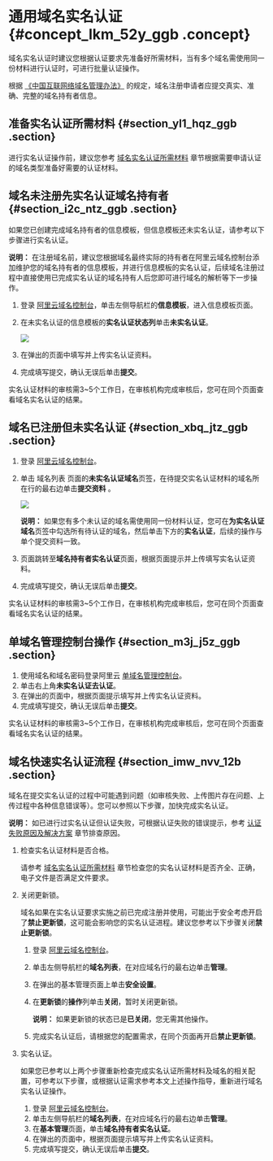 # 通用域名实名认证 {#concept_lkm_52y_ggb .concept}

域名实名认证时建议您根据认证要求先准备好所需材料，当有多个域名需使用同一份材料进行认证时，可进行批量认证操作。

根据 [《中国互联网络域名管理办法》](http://www.miit.gov.cn/n1146295/n1146557/n1146624/c3554612/content.html) 的规定，域名注册申请者应提交真实、准确、完整的域名持有者信息。

## 准备实名认证所需材料 {#section_yl1_hqz_ggb .section}

进行实名认证操作前，建议您参考 [域名实名认证所需材料](cn.zh-CN/域名实名认证/域名实名认证所需资料.md#) 章节根据需要申请认证的域名类型准备好需要的认证材料。

## 域名未注册先实名认证域名持有者 {#section_i2c_ntz_ggb .section}

如果您已创建完成域名持有者的信息模板，但信息模板还未实名认证，请参考以下步骤进行实名认证。

**说明：** 在注册域名前，建议您根据域名最终实际的持有者在阿里云域名控制台添加维护您的域名持有者的信息模板，并进行信息模板的实名认证，后续域名注册过程中直接使用已完成实名认证的域名持有人后您即可进行域名的解析等下一步操作。

1.  登录 [阿里云域名控制台](https://netcn.console.aliyun.com/core/domain/list)，单击左侧导航栏的**信息模板**，进入信息模板页面。
2.  在未实名认证的信息模板的**实名认证状态列**单击**未实名认证**。

    ![](http://static-aliyun-doc.oss-cn-hangzhou.aliyuncs.com/assets/img/83826/154823018535559_zh-CN.png)

3.  在弹出的页面中填写并上传实名认证资料。
4.  完成填写提交，确认无误后单击**提交**。

实名认证材料的审核需3~5个工作日，在审核机构完成审核后，您可在同个页面查看域名实名认证的结果。

## 域名已注册但未实名认证 {#section_xbq_jtz_ggb .section}

1.  登录 [阿里云域名控制台](https://netcn.console.aliyun.com/core/domain/list)。
2.  单击 域名列表 页面的**未实名认证域名**页签，在待提交实名认证材料的域名所在行的最右边单击**提交资料** 。

    ![](http://static-aliyun-doc.oss-cn-hangzhou.aliyuncs.com/assets/img/83826/154823018535547_zh-CN.png)

    **说明：** 如果您有多个未认证的域名需使用同一份材料认证，您可在**为实名认证域名**页签中勾选所有待认证的域名，然后单击下方的**实名认证**，后续的操作与单个提交资料一致。

3.  页面跳转至**域名持有者实名认证**页面，根据页面提示并上传填写实名认证资料。
4.  完成填写提交，确认无误后单击**提交**。

实名认证材料的审核需3~5个工作日，在审核机构完成审核后，您可在同个页面查看域名实名认证的结果。

## 单域名管理控制台操作 {#section_m3j_j5z_ggb .section}

1.  使用域名和域名密码登录阿里云 [单域名管理控制台](https://dc.aliyun.com/)。
2.  单击右上角**未实名认证去认证**。
3.  在弹出的页面中，根据页面提示填写并上传实名认证资料。
4.  完成填写提交，确认无误后单击**提交**。

实名认证材料的审核需3~5个工作日，在审核机构完成审核后，您可在同个页面查看域名实名认证的结果。

## 域名快速实名认证流程 {#section_imw_nvv_12b .section}

域名在提交实名认证的过程中可能遇到问题（如审核失败、上传图片存在问题、上传过程中各种信息错误等）。您可以参照以下步骤，加快完成实名认证。

**说明：** 如已进行过实名认证但认证失败，可根据认证失败的错误提示，参考 [认证失败原因及解决方案](cn.zh-CN/域名实名认证/认证失败原因及解决方案.md#) 章节排查原因。

1.  检查实名认证材料是否合格。

    请参考 [域名实名认证所需材料](cn.zh-CN/域名实名认证/域名实名认证所需资料.md#) 章节检查您的实名认证材料是否齐全、正确，电子文件是否满足文件要求。

2.  关闭更新锁。

    域名如果在实名认证要求实施之前已完成注册并使用，可能出于安全考虑开启了**禁止更新锁**，这可能会影响您的实名认证进程。建议您参考以下步骤关闭**禁止更新锁**。

    1.  登录 [阿里云域名控制台](https://netcn.console.aliyun.com/core/domain/list)。
    2.  单击左侧导航栏的**域名列表**，在对应域名行的最右边单击**管理**。
    3.  在弹出的基本管理页面上单击**安全设置**。
    4.  在**更新锁**的**操作**列单击**关闭**，暂时关闭更新锁。

        **说明：** 如果更新锁的状态已是**已关闭**，您无需其他操作。

    5.  完成实名认证后，请根据您的配置需求，在同个页面再开启**禁止更新锁**。
3.  实名认证。

    如果您已参考以上两个步骤重新检查完成实名认证所需材料及域名的相关配置，可参考以下步骤，或根据认证需求参考本文上述操作指导，重新进行域名实名认证操作。

    1.  登录 [阿里云域名控制台](https://netcn.console.aliyun.com/core/domain/list)。
    2.  单击左侧导航栏的**域名列表**，在对应域名行的最右边单击**管理**。
    3.  在**基本管理**页面，单击**域名持有者实名认证**。
    4.  在弹出的页面中，根据页面提示填写并上传实名认证资料。
    5.  完成填写提交，确认无误后单击**提交**。

